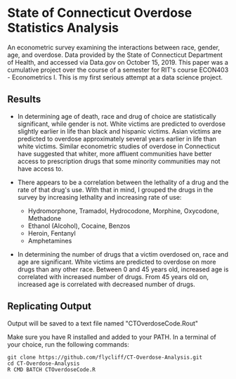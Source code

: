 # State of Connecticut Overdose Statistics Analysis
An econometric survey examining the interactions between race, gender, age, and overdose. Data provided by the State of Connecticut Department of Health, and accessed via Data.gov on October 15, 2019. This paper was a cumulative project over the course of a semester for RIT's course ECON403 - Econometrics I. This is my first serious attempt at a data science project.

## Results
- In determining age of death, race and drug of choice are statistically significant, while gender is not. White victims are predicted to overdose slightly earlier in life than black and hispanic victims. Asian victims are predicted to overdose approximately several years earlier in life than white victims. Similar econometric studies of overdose in Connecticut have suggested that whiter, more affluent communities have better access to prescription drugs that some minority communities may not have access to.

- There appears to be a correlation between the lethality of a drug and the rate of that drug's use. With that in mind, I grouped the drugs in the survey by increasing lethality and increasing rate of use:
  - Hydromorphone, Tramadol, Hydrocodone, Morphine, Oxycodone, Methadone
  - Ethanol (Alcohol), Cocaine, Benzos
  - Heroin, Fentanyl
  - Amphetamines

- In determining the number of drugs that a victim overdosed on, race and age are significant. White victims are predicted to overdose on more drugs than any other race. Between 0 and 45 years old, increased age is correlated with increased number of drugs. From 45 years old on, increased age is correlated with decreased number of drugs.

## Replicating Output
Output will be saved to a text file named "CTOverdoseCode.Rout"

Make sure you have R installed and added to your PATH. In a terminal of your choice, run the following commands:
```
git clone https://github.com/flycliff/CT-Overdose-Analysis.git
cd CT-Overdose-Analysis
R CMD BATCH CTOverdoseCode.R
```

